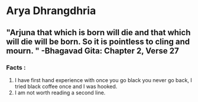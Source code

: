 # Arya Dhrangdhria

## "Arjuna that which is born will die and that which will die will be born. So it is pointless to cling and mourn. " -Bhagavad Gita: Chapter 2, Verse 27

### Facts :

1. I have first hand experience with once you go black you never go back, I tried black coffee once and I was hooked.
2. I am not worth reading a second line.
